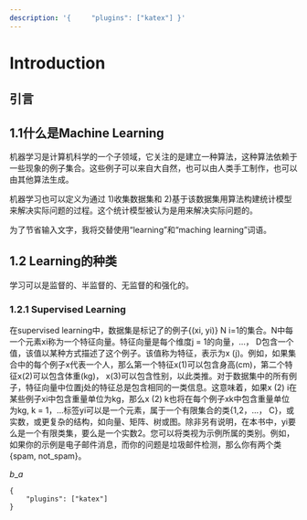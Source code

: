 ```yaml
---
description: '{     "plugins": ["katex"] }'
---
```


# Introduction

## 引言

## 1.1什么是Machine Learning

机器学习是计算机科学的一个子领域，它关注的是建立一种算法，这种算法依赖于一些现象的例子集合。这些例子可以来自大自然，也可以由人类手工制作，也可以由其他算法生成。

机器学习也可以定义为通过 1)收集数据集和 2)基于该数据集用算法构建统计模型来解决实际问题的过程。这个统计模型被认为是用来解决实际问题的。

为了节省输入文字，我将交替使用“learning”和“maching learning”词语。

## 1.2 Learning的种类

学习可以是监督的、半监督的、无监督的和强化的。

### 1.2.1 Supervised Learning

在supervised learning中，数据集是标记了的例子{(xi, yi)} N i=1的集合。N中每一个元素xi称为一个特征向量。特征向量是每个维度j = 1的向量，…， D包含一个值，该值以某种方式描述了这个例子。该值称为特征，表示为x (j)。例如，如果集合中的每个例子x代表一个人，那么第一个特征x(1)可以包含身高(cm)，第二个特征x(2)可以包含体重(kg)， x(3)可以包含性别，以此类推。对于数据集中的所有例子，特征向量中位置j处的特征总是包含相同的一类信息。这意味着，如果x (2) i在某些例子xi中包含重量单位为kg，那么x (2) k也将在每个例子xk中包含重量单位为kg, k = 1，…标签yi可以是一个元素，属于一个有限集合的类{1,2，…， C}，或实数，或更复杂的结构，如向量、矩阵、树或图。除非另有说明，在本书中，yi要么是一个有限类集，要么是一个实数2。您可以将类视为示例所属的类别。例如，如果你的示例是电子邮件消息，而你的问题是垃圾邮件检测，那么你有两个类{spam, not\_spam}。

$b\_{a}$

```
{
    "plugins": ["katex"]
}
```

